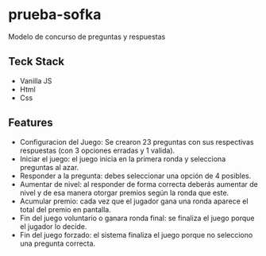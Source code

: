# prueba-sofka
Modelo de concurso de preguntas y respuestas




## Teck Stack

* Vanilla JS
* Html
* Css



## Features

* Configuracion del Juego:  Se crearon 23  preguntas con sus respectivas respuestas (con 3 opciones erradas y 1
valida).
* Iniciar el juego: el juego inicia en la primera ronda y selecciona preguntas al azar.
* Responder a la pregunta: debes seleccionar una opción de 4 posibles.
* Aumentar de nivel: al responder de forma correcta deberás aumentar de nivel y de esa
manera otorgar premios según la ronda que este.
* Acumular premio: cada vez que el jugador gana una ronda aparece el total del premio en pantalla.
* Fin del juego voluntario o ganara ronda final: se finaliza el juego porque el jugador lo decide.
* Fin del juego forzado: el sistema finaliza el juego porque no selecciono una pregunta
correcta. 
